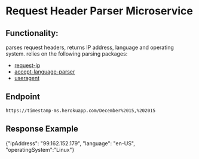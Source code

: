 # Request Header Parser Microservice
## Functionality:
parses request headers, returns IP address, language and operating system. relies on the following parsing packages:
* [request-ip]
* [accept-language-parser]
* [useragent]

## Endpoint
``https://timestamp-ms.herokuapp.com/December%2015,%202015``

## Response Example
{"ipAddress": "99.162.152.179", "language": "en-US", "operatingSystem":"Linux"}

[request-ip]: https://github.com/pbojinov/request-ip
[accept-language-parser]: https://github.com/opentable/accept-language-parser
[useragent]: https://github.com/3rd-Eden/useragent

